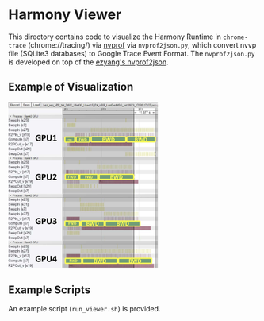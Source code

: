 # Harmony Viewer

This directory contains code to visualize the Harmony Runtime in `chrome-trace` (chrome://tracing/) via [nvprof](https://docs.nvidia.com/cuda/profiler-users-guide/index.html#nvprof-overview) via `nvprof2json.py`, which convert nvvp file (SQLite3 databases) to Google Trace Event Format. The `nvprof2json.py` is developed on top of the [ezyang's nvprof2json](https://github.com/ezyang/nvprof2json).

## Example of Visualization

<img src="example.jpg" alt="drawing" width="60%"/>


## Example Scripts

An example script (`run_viewer.sh`) is provided.